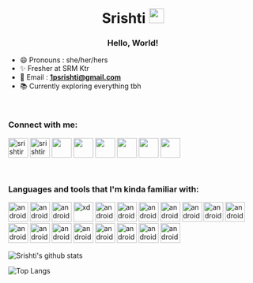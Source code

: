 <h1 align="center">Srishti <img src="https://img.icons8.com/color/2x/instagram-verification-badge.png" height="30" width="30">
</h1>
<h3  align="center">Hello, World!</h3>

- :smile: Pronouns : she/her/hers
- :sparkles: Fresher at SRM Ktr
- :e-mail: Email : **1psrishti@gmail.com** 
- :books: Currently exploring everything tbh

<br>

### Connect with me:

<p  align="left">

<a  href="https://linkedin.com/in/srishtirawat2002"  target="blank">
<img  align="center"  src="https://img.icons8.com/doodle/2x/linkedin.png"  alt="srishtirawat2002"  height="40"  width="40"  /></a>
<a  href="https://www.instagram.com/_srishtayyy_"  target="blank">
<img  align="center"  src="https://img.icons8.com/dusk/2x/instagram-new.png"  alt="srishtirawat2002"  height="40"  width="40"  /></a>
<a  href="https://linkedin.com/in/srishtirawat2002"  target="blank">
<img  align="center"  src="https://img.icons8.com/doodle/2x/twitter.png"  height="40"  width="40"  /></a>
<a  href="https://linkedin.com/in/srishtirawat2002"  target="blank">
<img  align="center"  src="https://img.icons8.com/doodle/2x/gmail.png"  height="40"  width="40"  /></a>
<a  href="https://linkedin.com/in/srishtirawat2002"  target="blank">
<img  align="center"  src="https://img.icons8.com/doodle/2x/quora--v1.png"  height="40"  width="40"  /></a>
<a  href="https://linkedin.com/in/srishtirawat2002"  target="blank">
<img  align="center"  src="https://img.icons8.com/doodle/2x/dribbble-old-logo.png"  height="40"  width="40"  /></a>
<a  href="https://linkedin.com/in/srishtirawat2002"  target="blank">
<img  align="center"  src="https://img.icons8.com/doodle/2x/behance--v1.png"  height="40"  width="40"  /></a>
<a  href="https://linkedin.com/in/srishtirawat2002"  target="blank">
<img  align="center"  src="https://img.icons8.com/color/2x/codepen.png"  height="40"  width="40"  /></a>

</p>

<br>

### Languages and tools that I'm kinda familiar with:

<p  align="left">

<img src="https://img.icons8.com/plasticine/2x/android-os.png"  alt="android"  width="40"  height="40"/>    
<img src="https://img.icons8.com/plasticine/2x/visual-studio-code-2019.png"  alt="android"  width="40"  height="40"/>    
<img src="https://img.icons8.com/color/2x/blender-3d.png"  alt="android"  width="40"  height="40"/>    
<img  src="https://img.icons8.com/ios/2x/django.png"  alt="xd"  width="40"  height="40"/> 
<img src="https://www.vectorlogo.zone/logos/figma/figma-icon.svg"  alt="android"  width="40"  height="40"/>    
<img src="https://img.icons8.com/dusk/2x/dribbble.png"  alt="android"  width="40"  height="40"/>    
<img src="https://img.icons8.com/color/2x/adobe-xd.png"  alt="android"  width="40"  height="40"/>    
<img src="https://img.icons8.com/color/2x/firebase.png"  alt="android"  width="40"  height="40"/>    
<img src="https://img.icons8.com/color/2x/git.png"  alt="android"  width="40"  height="40"/>    
<img src="https://img.icons8.com/fluent/2x/github.png"  alt="android"  width="40"  height="40"/>
<img src="https://img.icons8.com/color/2x/html-5.png"  alt="android"  width="40"  height="40"/>
<img src="https://img.icons8.com/color/2x/css3.png"  alt="android"  width="40"  height="40"/>    
<img src="https://img.icons8.com/color/2x/javascript-logo-1.png"  alt="android"  width="40"  height="40"/>    
<img src="https://img.icons8.com/color/2x/java-coffee-cup-logo.png"  alt="android"  width="40"  height="40"/>    
<img src="https://img.icons8.com/color/2x/kotlin.png"  alt="android"  width="40"  height="40"/>    
<img src="https://devicons.github.io/devicon/devicon.git/icons/mysql/mysql-original-wordmark.svg"  alt="android"  width="40"  height="40"/>    
<img src="https://img.icons8.com/color/2x/python.png"  alt="android"  width="40"  height="40"/>    
<img src="https://img.icons8.com/fluent/2x/unity.png"  alt="android"  width="40"  height="40"/>    
<img src="https://img.icons8.com/color/2x/stackoverflow.png"  alt="android"  width="40"  height="40"/>    


<br>

![Srishti's github stats](https://github-readme-stats.vercel.app/api?username=1psrishti&show_icons=true&theme=dracula)

![Top Langs](https://github-readme-stats.vercel.app/api/top-langs/?username=1psrishti&show_icons=true&theme=dracula&layout=compact)

